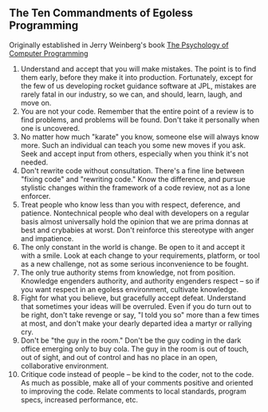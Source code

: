 ## The Ten Commandments of Egoless Programming

Originally established in Jerry Weinberg's book [The Psychology of Computer Programming](http://www.amazon.com/exec/obidos/ASIN/0932633420/codihorr-20)

1. Understand and accept that you will make mistakes. The point is to find them early, before they make it into production. Fortunately, except for the few of us developing rocket guidance software at JPL, mistakes are rarely fatal in our industry, so we can, and should, learn, laugh, and move on.
2. You are not your code. Remember that the entire point of a review is to find problems, and problems will be found. Don't take it personally when one is uncovered.
3. No matter how much "karate" you know, someone else will always know more. Such an individual can teach you some new moves if you ask. Seek and accept input from others, especially when you think it's not needed.
4. Don't rewrite code without consultation. There's a fine line between "fixing code" and "rewriting code." Know the difference, and pursue stylistic changes within the framework of a code review, not as a lone enforcer.
5. Treat people who know less than you with respect, deference, and patience. Nontechnical people who deal with developers on a regular basis almost universally hold the opinion that we are prima donnas at best and crybabies at worst. Don't reinforce this stereotype with anger and impatience.
6. The only constant in the world is change. Be open to it and accept it with a smile. Look at each change to your requirements, platform, or tool as a new challenge, not as some serious inconvenience to be fought.
7. The only true authority stems from knowledge, not from position. Knowledge engenders authority, and authority engenders respect – so if you want respect in an egoless environment, cultivate knowledge.
8. Fight for what you believe, but gracefully accept defeat. Understand that sometimes your ideas will be overruled. Even if you do turn out to be right, don't take revenge or say, "I told you so" more than a few times at most, and don't make your dearly departed idea a martyr or rallying cry.
9. Don't be "the guy in the room." Don't be the guy coding in the dark office emerging only to buy cola. The guy in the room is out of touch, out of sight, and out of control and has no place in an open, collaborative environment.
10. Critique code instead of people – be kind to the coder, not to the code. As much as possible, make all of your comments positive and oriented to improving the code. Relate comments to local standards, program specs, increased performance, etc.